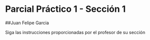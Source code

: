 # Parcial Práctico 1 - Sección 1
##Juan Felipe Garcia


Siga las instrucciones proporcionadas por el profesor de su sección


